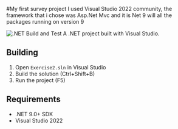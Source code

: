 #My first survey project
I used Visual Studio 2022 community, the framework that i chose was Asp.Net Mvc and it is Net 9 will all the packages running on version 9 

![.NET Build and Test](https://github.com/221021712/exercise2-/actions/workflows/dotnet-ci.yml/badge.svg)
A .NET project built with Visual Studio.

## Building
1. Open `Exercise2.sln` in Visual Studio
2. Build the solution (Ctrl+Shift+B)
3. Run the project (F5)

## Requirements
- .NET 9.0+ SDK
- Visual Studio 2022
